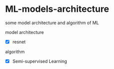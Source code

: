 # ML-models-architecture
some model architecture and algorithm of ML

model architecture
- [x] resnet

algorithm
- [x] Semi-supervised Learning
